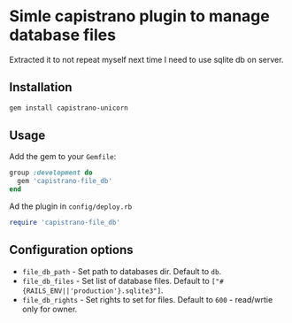 # Simle capistrano plugin to manage database files

Extracted it to not repeat myself next time I need to use sqlite db on server.

## Installation

```bash
gem install capistrano-unicorn
```

## Usage

Add the gem to your `Gemfile`:

```ruby
group :development do
  gem 'capistrano-file_db'
end
```

Ad the plugin in `config/deploy.rb`

```ruby
require 'capistrano-file_db'
```

## Configuration options

- `file_db_path`   - Set path to databases dir. Default to `db`.
- `file_db_files`  - Set list of database files. Default to `["#{RAILS_ENV||'production'}.sqlite3"]`.
- `file_db_rights` - Set rights to set for files. Default to `600` - read/wrtie only for owner.
